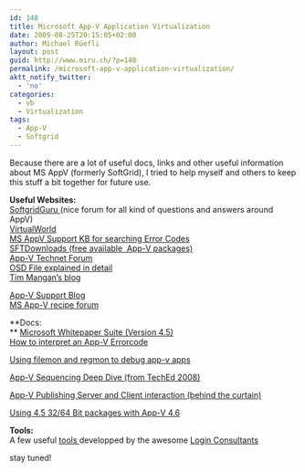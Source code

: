 ```yaml
---
id: 148
title: Microsoft App-V Application Virtualization
date: 2009-08-25T20:15:05+02:00
author: Michael Rüefli
layout: post
guid: http://www.miru.ch/?p=148
permalink: /microsoft-app-v-application-virtualization/
aktt_notify_twitter:
  - 'no'
categories:
  - vb
  - Virtualization
tags:
  - App-V
  - Softgrid
---
```

Because there are a lot of useful docs, links and other useful information about MS AppV (formerly SoftGrid), I tried to help myself and others to keep this stuff a bit together for future use.

**Useful Websites:**  
<a title="SoftGridGuru" href="http://www.softgridguru.com" target="_blank">SoftgridGuru </a>(nice forum for all kind of questions and answers around AppV)  
<a href="http://blogs.technet.com/virtualworld/archive/tags/Application+Virtualization/default.aspx" target="_blank">VirtualWorld </a>  
<a href="http://support.microsoft.com/search/default.aspx?mode=r&query=xxxxxxxx-00008C000&spid=12357&catalog=LCID%3D1033&1033comm=1&res=20" target="_blank">MS AppV Support KB for searching Error Codes </a>  
<a href="http://www.sftdownloads.com/" target="_blank">SFTDownloads (free available  App-V packages)</a>  
<a href="http://social.technet.microsoft.com/forums/en-US/category/appvirtualization/" target="_blank">App-V Technet Forum</a>  
<a href="http://tmurgent.com/osd_illustrated.aspx/" target="_blank">OSD File explained in detail</a>  
<a href="http://feeds.brianmadden.com/blog/timmangan/" target="_blank">Tim Mangan&#8217;s blog</a>

<a href="http://www.app-vsupport.com" target="_blank">App-V Support Blog</a>  
<a href="http://social.technet.microsoft.com/Forums/en-US/prescriptiveguidance/" target="_blank">MS App-V recipe forum</a>

**Docs:  
**  <a href="http://www.miru.ch/downloads/appverrcode.jpg" target="_blank">Microsoft Whitepaper Suite (Version 4.5)</a><a href="http://www.miru.ch/downloads/appverrcode.jpg" target="_blank"><br /> How to interpret an App-V Errorcode</a>

<a href="http://support.microsoft.com/?scid=kb%3Ben-us%3B931819&x=12&y=12" target="_blank">Using filemon and regmon to debug app-v apps</a>

<a href="http://www.miru.ch/downloads/App-V45SequencingDeepDive.pdf" target="_blank">App-V Sequencing Deep Dive (from TechEd 2008)</a>

<a href="http://download.microsoft.com/download/f/7/8/f784a197-73be-48ff-83da-4102c05a6d44/AppPubandClientInteraction.docx" target="_blank">App-V Publishing Server and Client interaction (behind the curtain)</a>

<a href="http://blogs.technet.com/appv/archive/2010/01/21/app-v-4-6-and-applications-sequenced-using-earlier-versions.aspx" target="_blank">Using 4.5 32/64 Bit packages with App-V 4.6</a>

**Tools:**  
A few useful <a title="Login Consultants App-V Tools" href="http://www.miru.ch/downloads/App-V-Tools.zip" target="_blank">tools </a>developped by the awesome <a href="http://www.loginconsultants.com/index.php?option=com_frontpage&Itemid=1" target="_blank">Login Consultants</a>

stay tuned!